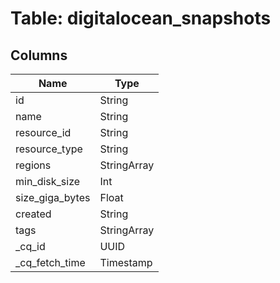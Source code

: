 
# Table: digitalocean_snapshots

## Columns
| Name        | Type           |
| ------------- | ------------- |
|id|String|
|name|String|
|resource_id|String|
|resource_type|String|
|regions|StringArray|
|min_disk_size|Int|
|size_giga_bytes|Float|
|created|String|
|tags|StringArray|
|_cq_id|UUID|
|_cq_fetch_time|Timestamp|
